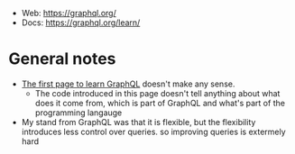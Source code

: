 - Web: https://graphql.org/
- Docs: https://graphql.org/learn/

# General notes

- [The first page to learn GraphQL](https://graphql.org/learn/) doesn't make any sense.
  - The code introduced in this page doesn't tell anything about what does it come from, which is part of GraphQL and what's part of the programming langauge
 - My stand from GraphQL was that it is flexible, but the flexibility introduces less control over queries. so improving queries is extermely hard